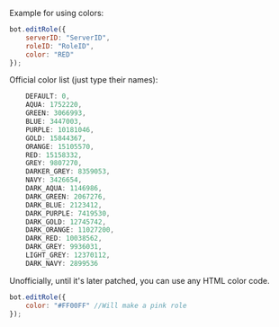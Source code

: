 Example for using colors:

```javascript
bot.editRole({
	serverID: "ServerID",
	roleID: "RoleID",
	color: "RED"
});
```

Official color list (just type their names):

```javascript
	DEFAULT: 0,
	AQUA: 1752220,
	GREEN: 3066993,
	BLUE: 3447003,
	PURPLE: 10181046,
	GOLD: 15844367,
	ORANGE: 15105570,
	RED: 15158332,
	GREY: 9807270,
	DARKER_GREY: 8359053,
	NAVY: 3426654,
	DARK_AQUA: 1146986,
	DARK_GREEN: 2067276,
	DARK_BLUE: 2123412,
	DARK_PURPLE: 7419530,
	DARK_GOLD: 12745742,
	DARK_ORANGE: 11027200,
	DARK_RED: 10038562,
	DARK_GREY: 9936031,
	LIGHT_GREY: 12370112,
	DARK_NAVY: 2899536
```

Unofficially, until it's later patched, you can use any HTML color code.
```javascript
bot.editRole({
	color: "#FF00FF" //Will make a pink role
});
```
